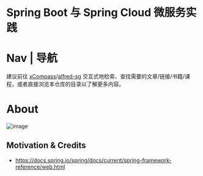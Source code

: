 # Spring Boot 与 Spring Cloud 微服务实践

# Nav | 导航

建议前往 [xCompass](https://wx-chevalier.github.io/home/#/search)/[alfred-sg](https://github.com/wx-chevalier/Soogle/tree/master/alfred-sg) 交互式地检索、查找需要的文章/链接/书籍/课程，或者直接浏览本仓库的目录以了解更多内容。

# About

![image](https://user-images.githubusercontent.com/5803001/52274670-53384b00-2988-11e9-84a0-0dc12d2c2507.png)

## Motivation & Credits

- https://docs.spring.io/spring/docs/current/spring-framework-reference/web.html
